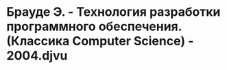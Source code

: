 # Брауде Э. - Технология разработки программного обеспечения. (Классика Computer Science) - 2004.djvu
